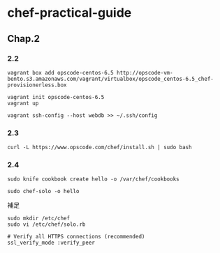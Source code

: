 chef-practical-guide
===================

## Chap.2

### 2.2
```
vagrant box add opscode-centos-6.5 http://opscode-vm-bento.s3.amazonaws.com/vagrant/virtualbox/opscode_centos-6.5_chef-provisionerless.box

vagrant init opscode-centos-6.5
vagrant up

vagrant ssh-config --host webdb >> ~/.ssh/config
```

### 2.3
```
curl -L https://www.opscode.com/chef/install.sh | sudo bash
```

### 2.4
```
sudo knife cookbook create hello -o /var/chef/cookbooks

sudo chef-solo -o hello
```
補足
```
sudo mkdir /etc/chef
sudo vi /etc/chef/solo.rb
```

```
# Verify all HTTPS connections (recommended)
ssl_verify_mode :verify_peer
```
